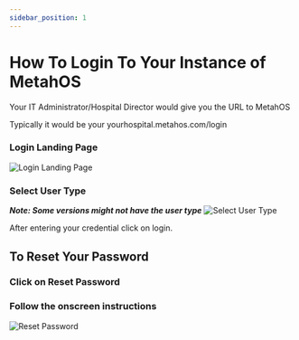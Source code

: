 ```yaml
---
sidebar_position: 1
---
```


# How To Login To Your Instance of MetahOS

Your IT Administrator/Hospital Director would give you the URL to MetahOS

Typically it would be your yourhospital.metahos.com/login

### Login Landing Page

![Login Landing Page](https://res.cloudinary.com/teleopdassets/image/upload/v1642118900/Guide/Login_to_MetahOS_fltkuo.png)

### Select User Type

**_Note: Some versions might not have the user type_**
![Select User Type](https://res.cloudinary.com/teleopdassets/image/upload/v1642118900/Guide/Select_User_Type_vmvbgy.png)

After entering your credential click on login.

## To Reset Your Password

### Click on Reset Password

### Follow the onscreen instructions

![Reset Password](https://res.cloudinary.com/teleopdassets/image/upload/v1642118900/Guide/Reset_Password_vncdqi.png)
